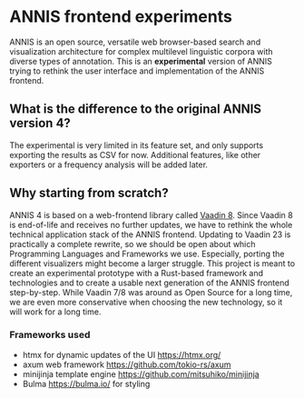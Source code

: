 # ANNIS frontend experiments

ANNIS is an open source, versatile web browser-based search and visualization
architecture for complex multilevel linguistic corpora with diverse types of
annotation. This is an **experimental** version of ANNIS trying to
rethink the user interface and implementation of the ANNIS frontend.

## What is the difference to the original ANNIS version 4?

The experimental is very limited in its feature set, and only supports exporting
the results as CSV for now. Additional features, like other exporters or a
frequency analysis will be added later.

## Why starting from scratch?

ANNIS 4 is based on a web-frontend library called [Vaadin
8](https://vaadin.com/vaadin-8). Since Vaadin 8 is end-of-life and receives no
further updates, we have to rethink the whole technical application stack of the
ANNIS frontend. Updating to Vaadin 23 is practically a complete rewrite, so we
should be open about which Programming Languages and Frameworks we use.
Especially, porting the different visualizers might become a larger struggle.
This project is meant to create an experimental prototype with a Rust-based
framework and technologies and to create a usable next generation of the ANNIS
frontend step-by-step. While Vaadin 7/8 was around as Open Source for a long
time, we are even more conservative when choosing the new technology, so it will
work for a long time.

### Frameworks used

- htmx for dynamic updates of the UI <https://htmx.org/>
- axum web framework <https://github.com/tokio-rs/axum>
- minijinja template engine <https://github.com/mitsuhiko/minijinja>
- Bulma <https://bulma.io/> for styling